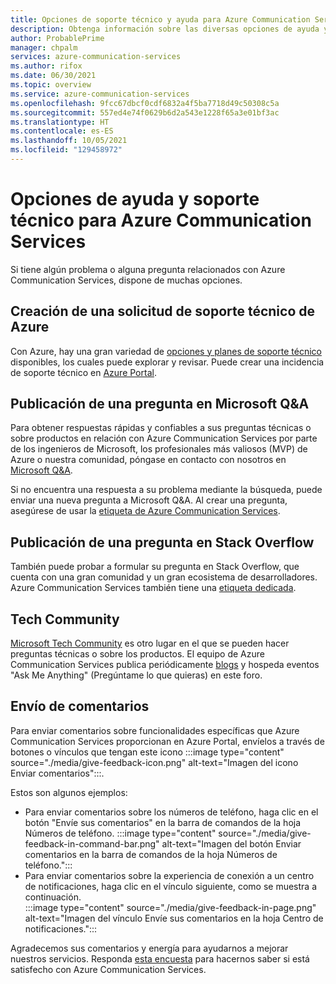 ```yaml
---
title: Opciones de soporte técnico y ayuda para Azure Communication Services
description: Obtenga información sobre las diversas opciones de ayuda y soporte técnico disponibles para Azure Communication Services.
author: ProbablePrime
manager: chpalm
services: azure-communication-services
ms.author: rifox
ms.date: 06/30/2021
ms.topic: overview
ms.service: azure-communication-services
ms.openlocfilehash: 9fcc67dbcf0cdf6832a4f5ba7718d49c50308c5a
ms.sourcegitcommit: 557ed4e74f0629b6d2a543e1228f65a3e01bf3ac
ms.translationtype: HT
ms.contentlocale: es-ES
ms.lasthandoff: 10/05/2021
ms.locfileid: "129458972"
---
```

# <a name="help-and-support-options-for-azure-communication-services"></a>Opciones de ayuda y soporte técnico para Azure Communication Services

Si tiene algún problema o alguna pregunta relacionados con Azure Communication Services, dispone de muchas opciones.

## <a name="create-an-azure-support-request"></a>Creación de una solicitud de soporte técnico de Azure
Con Azure, hay una gran variedad de [opciones y planes de soporte técnico](https://azure.microsoft.com/support/plans/) disponibles, los cuales puede explorar y revisar. Puede crear una incidencia de soporte técnico en [Azure Portal](https://portal.azure.com/#blade/Microsoft_Azure_Support/HelpAndSupportBlade/overview).

## <a name="post-a-question-to-microsoft-qa"></a>Publicación de una pregunta en Microsoft Q&A

Para obtener respuestas rápidas y confiables a sus preguntas técnicas o sobre productos en relación con Azure Communication Services por parte de los ingenieros de Microsoft, los profesionales más valiosos (MVP) de Azure o nuestra comunidad, póngase en contacto con nosotros en [Microsoft Q&A](/answers/products/azure). 

Si no encuentra una respuesta a su problema mediante la búsqueda, puede enviar una nueva pregunta a Microsoft Q&A. Al crear una pregunta, asegúrese de usar la [etiqueta de Azure Communication Services](/answers/topics/azure-communication-services.html).

## <a name="post-a-question-on-stack-overflow"></a>Publicación de una pregunta en Stack Overflow

También puede probar a formular su pregunta en Stack Overflow, que cuenta con una gran comunidad y un gran ecosistema de desarrolladores. Azure Communication Services también tiene una [etiqueta dedicada](https://stackoverflow.com/questions/tagged/azure-communication-services).

## <a name="tech-community"></a>Tech Community

[Microsoft Tech Community](https://techcommunity.microsoft.com/t5/azure-communication-services/bd-p/AzureCommunicationServices) es otro lugar en el que se pueden hacer preguntas técnicas o sobre los productos. El equipo de Azure Communication Services publica periódicamente [blogs](https://techcommunity.microsoft.com/t5/azure-communication-services/bg-p/AzureCommunicationServicesBlog) y hospeda eventos "Ask Me Anything" (Pregúntame lo que quieras) en este foro.

## <a name="provide-feedback"></a>Envío de comentarios

Para enviar comentarios sobre funcionalidades específicas que Azure Communication Services proporcionan en Azure Portal, envíelos a través de botones o vínculos que tengan este icono :::image type="content" source="./media/give-feedback-icon.png" alt-text="Imagen del icono Enviar comentarios":::. 

Estos son algunos ejemplos: 
- Para enviar comentarios sobre los números de teléfono, haga clic en el botón "Envíe sus comentarios" en la barra de comandos de la hoja Números de teléfono.
:::image type="content" source="./media/give-feedback-in-command-bar.png" alt-text="Imagen del botón Enviar comentarios en la barra de comandos de la hoja Números de teléfono.":::
- Para enviar comentarios sobre la experiencia de conexión a un centro de notificaciones, haga clic en el vínculo siguiente, como se muestra a continuación.  
:::image type="content" source="./media/give-feedback-in-page.png" alt-text="Imagen del vínculo Envíe sus comentarios en la hoja Centro de notificaciones.":::

Agradecemos sus comentarios y energía para ayudarnos a mejorar nuestros servicios. Responda [esta encuesta](https://aka.ms/ACS_CAT_Survey) para hacernos saber si está satisfecho con Azure Communication Services. 
